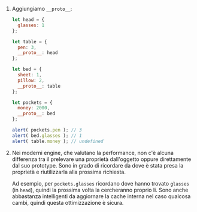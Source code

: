 
1. Aggiungiamo `__proto__`:

    ```js run
    let head = {
      glasses: 1
    };

    let table = {
      pen: 3,
      __proto__: head
    };

    let bed = {
      sheet: 1,
      pillow: 2,
      __proto__: table
    };

    let pockets = {
      money: 2000,
      __proto__: bed
    };

    alert( pockets.pen ); // 3
    alert( bed.glasses ); // 1
    alert( table.money ); // undefined
    ```

2. Nei moderni engine, che valutano la performance, non c'è alcuna differenza tra il prelevare una proprietà dall'oggetto oppure direttamente dal suo prototype. Sono in grado di ricordare da dove è stata presa la proprietà e riutilizzarla alla prossima richiesta.

    Ad esempio, per `pockets.glasses` ricordano dove hanno trovato `glasses` (in `head`), quindi la prossima volta la cercheranno proprio li. Sono anche abbastanza intelligenti da aggiornare la cache interna nel caso qualcosa cambi, quindi questa ottimizzazione è sicura.
